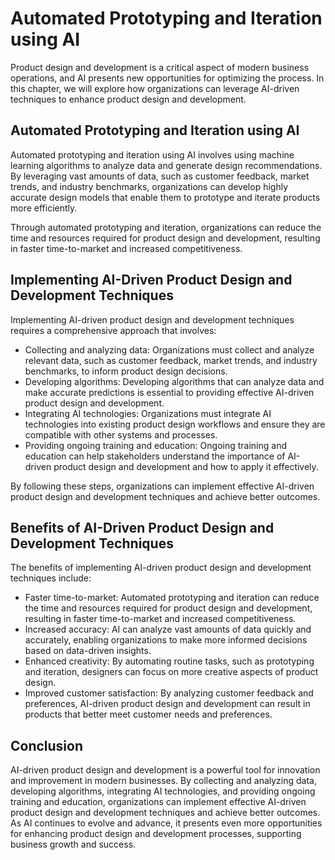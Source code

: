Automated Prototyping and Iteration using AI
=========================================================================================================

Product design and development is a critical aspect of modern business operations, and AI presents new opportunities for optimizing the process. In this chapter, we will explore how organizations can leverage AI-driven techniques to enhance product design and development.

Automated Prototyping and Iteration using AI
--------------------------------------------

Automated prototyping and iteration using AI involves using machine learning algorithms to analyze data and generate design recommendations. By leveraging vast amounts of data, such as customer feedback, market trends, and industry benchmarks, organizations can develop highly accurate design models that enable them to prototype and iterate products more efficiently.

Through automated prototyping and iteration, organizations can reduce the time and resources required for product design and development, resulting in faster time-to-market and increased competitiveness.

Implementing AI-Driven Product Design and Development Techniques
----------------------------------------------------------------

Implementing AI-driven product design and development techniques requires a comprehensive approach that involves:

* Collecting and analyzing data: Organizations must collect and analyze relevant data, such as customer feedback, market trends, and industry benchmarks, to inform product design decisions.
* Developing algorithms: Developing algorithms that can analyze data and make accurate predictions is essential to providing effective AI-driven product design and development.
* Integrating AI technologies: Organizations must integrate AI technologies into existing product design workflows and ensure they are compatible with other systems and processes.
* Providing ongoing training and education: Ongoing training and education can help stakeholders understand the importance of AI-driven product design and development and how to apply it effectively.

By following these steps, organizations can implement effective AI-driven product design and development techniques and achieve better outcomes.

Benefits of AI-Driven Product Design and Development Techniques
---------------------------------------------------------------

The benefits of implementing AI-driven product design and development techniques include:

* Faster time-to-market: Automated prototyping and iteration can reduce the time and resources required for product design and development, resulting in faster time-to-market and increased competitiveness.
* Increased accuracy: AI can analyze vast amounts of data quickly and accurately, enabling organizations to make more informed decisions based on data-driven insights.
* Enhanced creativity: By automating routine tasks, such as prototyping and iteration, designers can focus on more creative aspects of product design.
* Improved customer satisfaction: By analyzing customer feedback and preferences, AI-driven product design and development can result in products that better meet customer needs and preferences.

Conclusion
----------

AI-driven product design and development is a powerful tool for innovation and improvement in modern businesses. By collecting and analyzing data, developing algorithms, integrating AI technologies, and providing ongoing training and education, organizations can implement effective AI-driven product design and development techniques and achieve better outcomes. As AI continues to evolve and advance, it presents even more opportunities for enhancing product design and development processes, supporting business growth and success.
